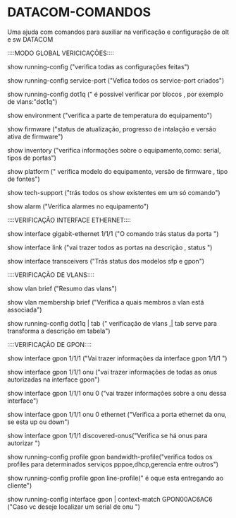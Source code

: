 # DATACOM-COMANDOS
Uma ajuda com comandos para auxiliar na verificação e configuração de olt e sw  DATACOM




::::MODO GLOBAL  VERICICAÇÕES::::



show running-config ("verifica todas as configurações feitas")

show running-config service-port ("Vefica todos os service-port criados")

show running-config dot1q (" é possivel verificar por blocos , por exemplo de vlans:"dot1q") 

show environment  ("verifica a parte de temperatura do equipamento")

show firmware ("status de atualização, progresso de intalação e versão ativa de firmware")

show inventory ("verifica informações sobre o equipamento,como: serial, tipos de portas")

show platform (" verifica modelo do equipamento, versão de firmware , tipo de fontes")

show tech-support ("trás todos os show existentes em um só comando")

show alarm ("Verifica alarmes no equipamento")


::::VERIFICAÇÃO INTERFACE ETHERNET::::


show interface gigabit-ethernet 1/1/1 ("O comando trás status da porta ")

show interface link ("vai trazer todos as portas na descrição , status ")

show interface transceivers ("Trás status dos modelos sfp e gpon")


::::VERIFICAÇÃO DE VLANS::::


show vlan brief ("Resumo das vlans")

show vlan membership brief ("Verifica a quais membros a vlan está associada")

show running-config dot1q | tab (" verificação de vlans ,| tab serve para transforma a descrição em tabela")



::::VERIFICAÇÃO DE GPON::::



show interface gpon 1/1/1 ("Vai trazer informações da interface gpon 1/1/1 ")

show interface gpon 1/1/1 onu ("vai trazer informações de todas as onus autorizadas na interface gpon")

show interface gpon 1/1/1 onu 0 ("vai trazer informações sobre a onu dessa interface")

show interface gpon 1/1/1 onu 0 ethernet ("Verifica a porta ethernet da onu, se esta up ou down")

show interface gpon 1/1/1 discovered-onus("Verifica se há onus para autorizar ")

show running-config profile gpon bandwidth-profile("verifica todos os profiles para determinados serviços pppoe,dhcp,gerencia entre outros")

show running-config profile gpon line-profile(" é oque esta entregando ao cliente")

show running-config interface gpon | context-match GPON00AC6AC6 ("Caso vc deseje localizar um serial de onu ")
